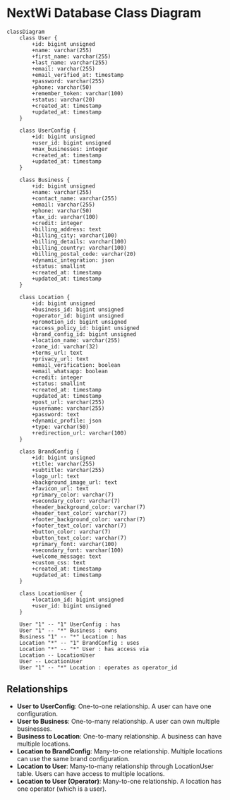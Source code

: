 # NextWi Database Class Diagram

```mermaid
classDiagram
    class User {
        +id: bigint unsigned
        +name: varchar(255)
        +first_name: varchar(255)
        +last_name: varchar(255)
        +email: varchar(255)
        +email_verified_at: timestamp
        +password: varchar(255)
        +phone: varchar(50)
        +remember_token: varchar(100)
        +status: varchar(20)
        +created_at: timestamp
        +updated_at: timestamp
    }

    class UserConfig {
        +id: bigint unsigned
        +user_id: bigint unsigned
        +max_businesses: integer
        +created_at: timestamp
        +updated_at: timestamp
    }

    class Business {
        +id: bigint unsigned
        +name: varchar(255)
        +contact_name: varchar(255)
        +email: varchar(255)
        +phone: varchar(50)
        +tax_id: varchar(100)
        +credit: integer
        +billing_address: text
        +billing_city: varchar(100)
        +billing_details: varchar(100)
        +billing_country: varchar(100)
        +billing_postal_code: varchar(20)
        +dynamic_integration: json
        +status: smallint
        +created_at: timestamp
        +updated_at: timestamp
    }

    class Location {
        +id: bigint unsigned
        +business_id: bigint unsigned
        +operator_id: bigint unsigned
        +promotion_id: bigint unsigned
        +access_policy_id: bigint unsigned
        +brand_config_id: bigint unsigned
        +location_name: varchar(255)
        +zone_id: varchar(32)
        +terms_url: text
        +privacy_url: text
        +email_verification: boolean
        +email_whatsapp: boolean
        +credit: integer
        +status: smallint
        +created_at: timestamp
        +updated_at: timestamp
        +post_url: varchar(255)
        +username: varchar(255)
        +password: text
        +dynamic_profile: json
        +type: varchar(50)
        +redirection_url: varchar(100)
    }

    class BrandConfig {
        +id: bigint unsigned
        +title: varchar(255)
        +subtitle: varchar(255)
        +logo_url: text
        +background_image_url: text
        +favicon_url: text
        +primary_color: varchar(7)
        +secondary_color: varchar(7)
        +header_background_color: varchar(7)
        +header_text_color: varchar(7)
        +footer_background_color: varchar(7)
        +footer_text_color: varchar(7)
        +button_color: varchar(7)
        +button_text_color: varchar(7)
        +primary_font: varchar(100)
        +secondary_font: varchar(100)
        +welcome_message: text
        +custom_css: text
        +created_at: timestamp
        +updated_at: timestamp
    }

    class LocationUser {
        +location_id: bigint unsigned
        +user_id: bigint unsigned
    }

    User "1" -- "1" UserConfig : has
    User "1" -- "*" Business : owns
    Business "1" -- "*" Location : has
    Location "*" -- "1" BrandConfig : uses
    Location "*" -- "*" User : has access via
    Location -- LocationUser
    User -- LocationUser
    User "1" -- "*" Location : operates as operator_id
```

## Relationships

- **User to UserConfig**: One-to-one relationship. A user can have one configuration.
- **User to Business**: One-to-many relationship. A user can own multiple businesses.
- **Business to Location**: One-to-many relationship. A business can have multiple locations.
- **Location to BrandConfig**: Many-to-one relationship. Multiple locations can use the same brand configuration.
- **Location to User**: Many-to-many relationship through LocationUser table. Users can have access to multiple locations.
- **Location to User (Operator)**: Many-to-one relationship. A location has one operator (which is a user).
